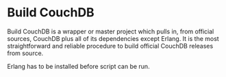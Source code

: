 Build CouchDB
=============

Build CouchDB is a wrapper or master project which pulls in, from official
sources, CouchDB plus all of its dependencies except Erlang. It is the most straightforward
and reliable procedure to build official CouchDB releases from source.

Erlang has to be installed before script can be run.
